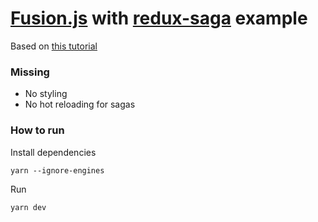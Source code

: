 # [Fusion.js](https://github.com/fusionjs/fusionjs) with [redux-saga](https://github.com/redux-saga/redux-saga/) example

Based on [this tutorial](https://fusionjs.com/docs/learning-fusionjs-tutorial)

### Missing
- No styling
- No hot reloading for sagas


### How to run

Install dependencies

```
yarn --ignore-engines
```

Run

```
yarn dev
```
